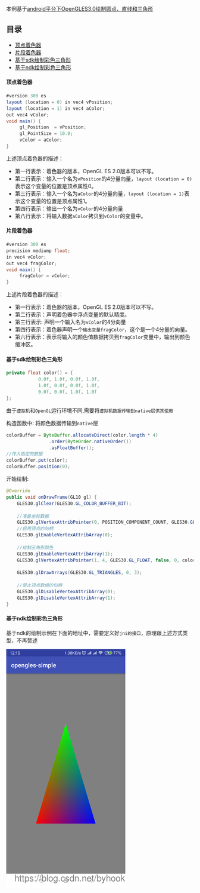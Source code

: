 

本例基于[android平台下OpenGLES3.0绘制圆点、直线和三角形](https://blog.csdn.net/byhook/article/details/83719500)

## 目录

- [顶点着色器]()
- [片段着色器]()
- [基于sdk绘制彩色三角形]()
- [基于ndk绘制彩色三角形]()

#### 顶点着色器

```java
#version 300 es
layout (location = 0) in vec4 vPosition;
layout (location = 1) in vec4 aColor;
out vec4 vColor;
void main() {
     gl_Position  = vPosition;
     gl_PointSize = 10.0;
     vColor = aColor;
}
```
上述顶点着色器的描述：
- 第一行表示：着色器的版本，OpenGL ES 2.0版本可以不写。
- 第二行表示：输入一个名为`vPosition`的4分量向量，`layout (location = 0)`表示这个变量的位置是顶点属性0。
- 第三行表示：输入一个名为`aColor`的4分量向量，`layout (location = 1)`表示这个变量的位置是顶点属性1。
- 第四行表示：输出一个名为`vColor`的4分量向量
- 第八行表示：将输入数据`aColor`拷贝到`vColor`的变量中。

#### 片段着色器
```java
#version 300 es
precision mediump float;
in vec4 vColor;
out vec4 fragColor;
void main() {
     fragColor = vColor;
}

```
上述片段着色器的描述：
- 第一行表示：着色器的版本，OpenGL ES 2.0版本可以不写。
- 第二行表示：声明着色器中浮点变量的默认精度。
- 第三行表示: 声明一个输入名为`vColor`的4分向量
- 第四行表示：着色器声明一个`输出变量fragColor`，这个是一个4分量的向量。
- 第六行表示：表示将输入的颜色值数据拷贝到`fragColor`变量中，输出到颜色缓冲区。

#### 基于sdk绘制彩色三角形

```java
private float color[] = {
            0.0f, 1.0f, 0.0f, 1.0f,
            1.0f, 0.0f, 0.0f, 1.0f,
            0.0f, 0.0f, 1.0f, 1.0f
};
```

由于`虚拟机`和`OpenGL`运行环境不同,需要将`虚拟机数据传输到native层供其使用`

构造函数中: 将颜色数据传输到`native`层
```java
colorBuffer = ByteBuffer.allocateDirect(color.length * 4)
                .order(ByteOrder.nativeOrder())
                .asFloatBuffer();
//传入指定的数据
colorBuffer.put(color);
colorBuffer.position(0);
```

开始绘制:

```java
@Override
public void onDrawFrame(GL10 gl) {
    GLES30.glClear(GLES30.GL_COLOR_BUFFER_BIT);

    //准备坐标数据
    GLES30.glVertexAttribPointer(0, POSITION_COMPONENT_COUNT, GLES30.GL_FLOAT, false, 0, vertexBuffer);
    //启用顶点的句柄
    GLES30.glEnableVertexAttribArray(0);

    //绘制三角形颜色
    GLES30.glEnableVertexAttribArray(1);
    GLES30.glVertexAttribPointer(1, 4, GLES30.GL_FLOAT, false, 0, colorBuffer);

    GLES30.glDrawArrays(GLES30.GL_TRIANGLES, 0, 3);

    //禁止顶点数组的句柄
    GLES30.glDisableVertexAttribArray(0);
    GLES30.glDisableVertexAttribArray(1);
}
```

#### 基于ndk绘制彩色三角形

基于ndk的绘制示例在下面的地址中，需要定义好`jni的接口`，原理跟上述方式类型，不再赘述

![](images/20181105121623778.png)

 
